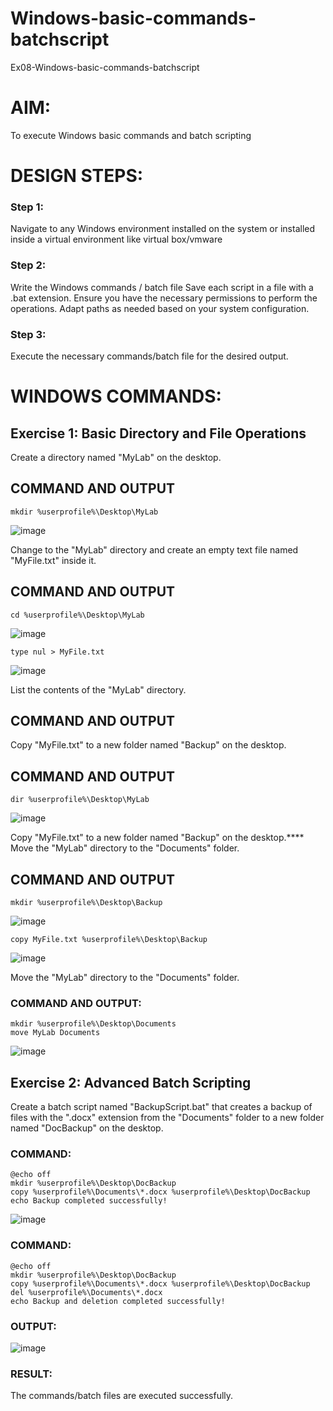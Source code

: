 # Windows-basic-commands-batchscript
Ex08-Windows-basic-commands-batchscript

# AIM:
To execute Windows basic commands and batch scripting

# DESIGN STEPS:

### Step 1:

Navigate to any Windows environment installed on the system or installed inside a virtual environment like virtual box/vmware 

### Step 2:

Write the Windows commands / batch file
Save each script in a file with a .bat extension.
Ensure you have the necessary permissions to perform the operations.
Adapt paths as needed based on your system configuration.
### Step 3:

Execute the necessary commands/batch file for the desired output. 




# WINDOWS COMMANDS:
## Exercise 1: Basic Directory and File Operations
Create a directory named "MyLab" on the desktop.


## COMMAND AND OUTPUT
```
mkdir %userprofile%\Desktop\MyLab
```
![image](https://github.com/Anandanaruvi/Windows-basic-commands-batchscript/assets/120443233/28481d9e-b931-4e7a-9529-05ddc6ad013b)

Change to the "MyLab" directory and create an empty text file named "MyFile.txt" inside it.


## COMMAND AND OUTPUT
```
cd %userprofile%\Desktop\MyLab
```
![image](https://github.com/Anandanaruvi/Windows-basic-commands-batchscript/assets/120443233/c202fbd6-2326-4fe5-82e4-c01a9ef3a4df)

```
type nul > MyFile.txt
```
![image](https://github.com/Anandanaruvi/Windows-basic-commands-batchscript/assets/120443233/52e063eb-76ce-47e4-b17d-68b15b38ebd2)

List the contents of the "MyLab" directory.


## COMMAND AND OUTPUT

Copy "MyFile.txt" to a new folder named "Backup" on the desktop.

## COMMAND AND OUTPUT
```
dir %userprofile%\Desktop\MyLab

```
![image](https://github.com/Anandanaruvi/Windows-basic-commands-batchscript/assets/120443233/bc8917e5-7adf-4fe0-b876-3e343e0ca3e8)

Copy "MyFile.txt" to a new folder named "Backup" on the desktop.****
Move the "MyLab" directory to the "Documents" folder.


## COMMAND AND OUTPUT
```
mkdir %userprofile%\Desktop\Backup
```
![image](https://github.com/Anandanaruvi/Windows-basic-commands-batchscript/assets/120443233/261c5f28-1c4f-484c-9292-58a5a84ffac5)

```
copy MyFile.txt %userprofile%\Desktop\Backup
```
![image](https://github.com/Anandanaruvi/Windows-basic-commands-batchscript/assets/120443233/c748cf82-73a0-4bd6-b1fa-233d6fbe43e1)

Move the "MyLab" directory to the "Documents" folder.

### COMMAND AND OUTPUT:
```
mkdir %userprofile%\Desktop\Documents
move MyLab Documents
```

![image](https://github.com/Anandanaruvi/Windows-basic-commands-batchscript/assets/120443233/57f648c9-77a9-481c-b423-9ed0bcdb7442)

## Exercise 2: Advanced Batch Scripting
Create a batch script named "BackupScript.bat" that creates a backup of files with the ".docx" extension from the "Documents" folder to a new folder named "DocBackup" on the desktop.
### COMMAND:

```
@echo off
mkdir %userprofile%\Desktop\DocBackup
copy %userprofile%\Documents\*.docx %userprofile%\Desktop\DocBackup
echo Backup completed successfully!

```
![image](https://github.com/Anandanaruvi/Windows-basic-commands-batchscript/assets/120443233/6079de6b-59f8-4c79-a650-d432afd4e7f6)

### COMMAND:
```
@echo off
mkdir %userprofile%\Desktop\DocBackup
copy %userprofile%\Documents\*.docx %userprofile%\Desktop\DocBackup
del %userprofile%\Documents\*.docx
echo Backup and deletion completed successfully!
```

### OUTPUT:

![image](https://github.com/Anandanaruvi/Windows-basic-commands-batchscript/assets/120443233/94486fcd-f45c-438a-b2f6-653492f8c748)

### RESULT:

The commands/batch files are executed successfully.

